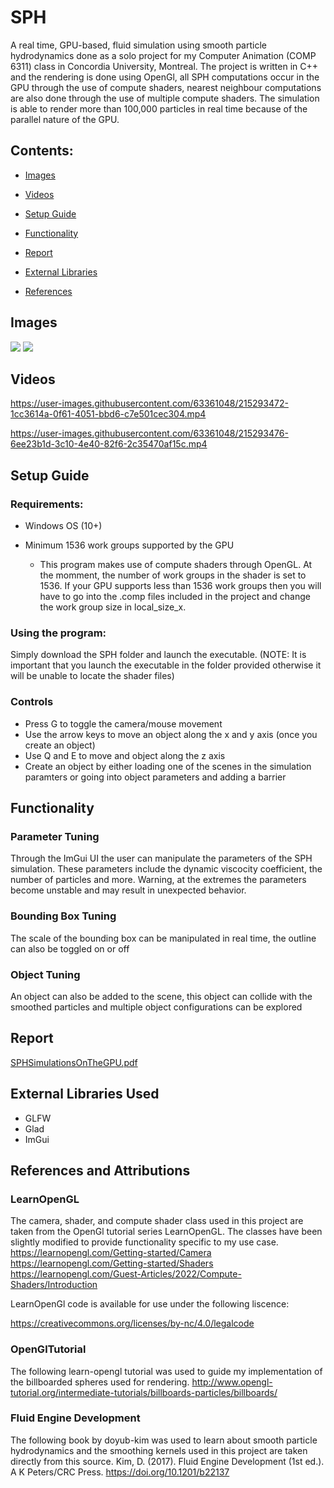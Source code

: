 # SPH
A real time, GPU-based, fluid simulation using smooth particle hydrodynamics done as a solo project for my Computer Animation (COMP 6311) class in Concordia University, Montreal. The project is written in C++ and the rendering is done using OpenGl, all SPH computations occur in the GPU through the use of compute shaders, nearest neighbour computations are also done through the use of multiple compute shaders. The simulation is able to render more than 100,000 particles in real time because of the parallel nature of the GPU. 

## Contents:

- [Images](#images)


- [Videos](#videos)


- [Setup Guide](#setup-guide)


- [Functionality](#functionality)


- [Report](#report)


- [External Libraries](#external-libraries-used)


- [References](#references-and-attributions)




## Images 

![](images/FluidSim.png)
![](images/collision.png)


## Videos 

https://user-images.githubusercontent.com/63361048/215293472-1cc3614a-0f61-4051-bbd6-c7e501cec304.mp4


https://user-images.githubusercontent.com/63361048/215293476-6ee23b1d-3c10-4e40-82f6-2c35470af15c.mp4



## Setup Guide

### Requirements:

 - Windows OS (10+)

 - Minimum 1536 work groups supported by the GPU 
    - This program makes use of compute shaders through OpenGL. At the momment, the number of work groups in the shader is set to 1536.
      If your GPU supports less than 1536 work groups then you will have to go into the .comp files included in the project and change the 
      work group size in local_size_x. 
      
### Using the program:
  Simply download the SPH folder and launch the executable. (NOTE: It is important that you launch the executable in the folder provided otherwise it   will be unable to locate the shader files)
  
### Controls
 - Press G to toggle the camera/mouse movement
 - Use the arrow keys to move an object along the x and y axis (once you create an object)
 - Use Q and E to move and object along the z axis
 - Create an object by either loading one of the scenes in the simulation paramters or going into object parameters and adding a barrier
      
      

## Functionality

### Parameter Tuning
Through the ImGui UI the user can manipulate the parameters of the SPH simulation.
These parameters include the dynamic viscocity coefficient, the number of particles and more.
Warning, at the extremes the parameters become unstable and may result in unexpected behavior.

### Bounding Box Tuning
The scale of the bounding box can be manipulated in real time, the outline can also be toggled on or off

### Object Tuning
An object can also be added to the scene, this object can collide with the smoothed particles and multiple
object configurations can be explored

## Report
[SPHSimulationsOnTheGPU.pdf](SPHSimulationsOnTheGPU.pdf)

## External Libraries Used
- GLFW
- Glad
- ImGui


## References and Attributions

### LearnOpenGL
The camera, shader, and compute shader class used in this project are taken from the OpenGl tutorial series LearnOpenGL.
The classes have been slightly modified to provide functionality specific to my use case.
https://learnopengl.com/Getting-started/Camera
https://learnopengl.com/Getting-started/Shaders
https://learnopengl.com/Guest-Articles/2022/Compute-Shaders/Introduction

LearnOpenGl code is available for use under the following liscence:

https://creativecommons.org/licenses/by-nc/4.0/legalcode

### OpenGlTutorial
The following learn-opengl tutorial was used to guide my implementation of the billboarded spheres used for rendering.
http://www.opengl-tutorial.org/intermediate-tutorials/billboards-particles/billboards/

### Fluid Engine Development
The following book by doyub-kim was used to learn about smooth particle hydrodynamics and the smoothing kernels used in this project
are taken directly from this source.
Kim, D. (2017). Fluid Engine Development (1st ed.). A K Peters/CRC Press. https://doi.org/10.1201/b22137

